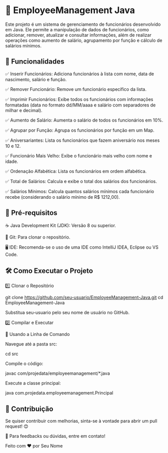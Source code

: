 # 🏢 EmployeeManagement Java

Este projeto é um sistema de gerenciamento de funcionários desenvolvido em Java. Ele permite a manipulação de dados de funcionários, como adicionar, remover, atualizar e consultar informações, além de realizar operações como aumento de salário, agrupamento por função e cálculo de salários mínimos.

## 🚀 Funcionalidades

✅ Inserir Funcionários: Adiciona funcionários à lista com nome, data de nascimento, salário e função.

✅ Remover Funcionário: Remove um funcionário específico da lista.

✅ Imprimir Funcionários: Exibe todos os funcionários com informações formatadas (data no formato dd/MM/aaaa e salário com separadores de milhar e decimal).

✅ Aumento de Salário: Aumenta o salário de todos os funcionários em 10%.

✅ Agrupar por Função: Agrupa os funcionários por função em um Map.

✅ Aniversariantes: Lista os funcionários que fazem aniversário nos meses 10 e 12.

✅ Funcionário Mais Velho: Exibe o funcionário mais velho com nome e idade.

✅ Ordenação Alfabética: Lista os funcionários em ordem alfabética.

✅ Total de Salários: Calcula e exibe o total dos salários dos funcionários.

✅ Salários Mínimos: Calcula quantos salários mínimos cada funcionário recebe (considerando o salário mínimo de R$ 1212,00).

## 📌 Pré-requisitos

☕ Java Development Kit (JDK): Versão 8 ou superior.

🔧 Git: Para clonar o repositório.

🖥️ IDE: Recomenda-se o uso de uma IDE como IntelliJ IDEA, Eclipse ou VS Code.

## 🛠️ Como Executar o Projeto

1️⃣ Clonar o Repositório

 git clone https://github.com/seu-usuario/EmployeeManagement-Java.git
 cd EmployeeManagement-Java

Substitua seu-usuario pelo seu nome de usuário no GitHub.

2️⃣ Compilar e Executar

🔹 Usando a Linha de Comando

Navegue até a pasta src:

cd src

Compile o código:

javac com/projedata/employeemanagement/*.java

Execute a classe principal:

java com.projedata.employeemanagement.Principal

## 🤝 Contribuição

Se quiser contribuir com melhorias, sinta-se à vontade para abrir um pull request! 😊

📧 Para feedbacks ou dúvidas, entre em contato!

Feito com ❤️ por Seu Nome
